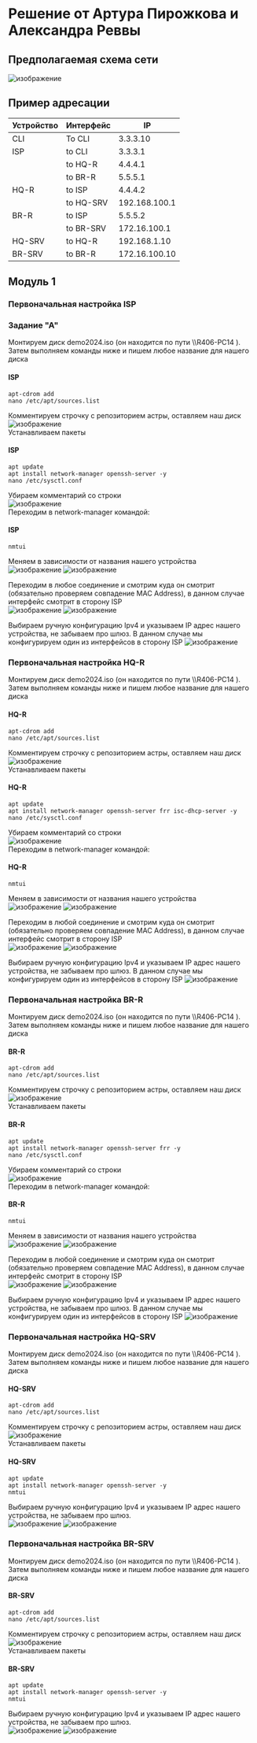 # Решение от Артура Пирожкова и Александра Реввы

## Предполагаемая схема сети
![изображение](https://github.com/nevazno00/demo2024_astra/assets/67695125/0f579c2e-7be0-4a92-abac-a87db990b18e)
## Пример адресации
|     Устройство      |     Интерфейс    |     IP               |
|---------------------|------------------|----------------------|
|     CLI             |     To CLI       |     3.3.3.10         |
|     ISP             |     to CLI       |     3.3.3.1          |
|                     |     to HQ-R      |     4.4.4.1          |
|                     |     to BR-R      |     5.5.5.1          |
|     HQ-R            |     to ISP       |     4.4.4.2          |
|                     |     to HQ-SRV    |     192.168.100.1    |
|     BR-R            |     to ISP       |     5.5.5.2          |
|                     |     to BR-SRV    |     172.16.100.1     |
|     HQ-SRV          |     to HQ-R      |     192.168.1.10     |
|     BR-SRV          |     to BR-R      |     172.16.100.10    |

## Модуль 1
### Первоначальная настройка ISP
### Задание "А"
Монтируем диск demo2024.iso (он находится по пути \\\R406-PC14 ). Затем выполняем команды ниже и пишем любое название для нашего диска
#### ISP
```ISP
apt-cdrom add
nano /etc/apt/sources.list
```
Комментируем строчку с репозиторием астры, оставляем наш диск
![изображение](https://github.com/nevazno00/demo2024_astra/assets/67695125/8d585a88-0694-47d3-b559-940b07d93131)<br>
Устанавливаем пакеты
#### ISP
```ISP
apt update
apt install network-manager openssh-server -y
nano /etc/sysctl.conf
```
Убираем комментарий со строки<br>
![изображение](https://github.com/nevazno00/demo2024_astra/assets/67695125/716ede2a-3fb6-4b43-9299-95c72709bb67)<br>
Переходим в network-manager командой:
#### ISP
```ISP
nmtui
```
Меняем в зависимости от названия нашего устройства<br>
![изображение](https://github.com/nevazno00/demo2024_astra/assets/67695125/de5788ae-3520-4936-8ce3-c31ed2016d13)
![изображение](https://github.com/nevazno00/demo2024_astra/assets/67695125/49078755-20eb-44c3-af64-f90f0d38ce8d)<br>

Переходим в любое соединение и смотрим куда он смотрит (обязательно проверяем совпадение MAC Address), в данном случае интерфейс смотрит в сторону ISP<br>
![изображение](https://github.com/nevazno00/demo2024_astra/assets/67695125/10e4a99d-8a5b-48d7-960b-aa8e4c7184c8)
![изображение](https://github.com/nevazno00/demo2024_astra/assets/67695125/3abbfefb-e724-42cc-bf39-688295295eda)<br>

Выбираем ручную конфигурацию Ipv4 и указываем IP адрес нашего устройства, не забываем про шлюз. В данном случае мы конфигурируем один из интерфейсов в сторону ISP
![изображение](https://github.com/nevazno00/demo2024_astra/assets/67695125/d182671c-c0d1-4383-b1fe-a1fee9232e5e)

### Первоначальная настройка HQ-R

Монтируем диск demo2024.iso (он находится по пути \\\R406-PC14 ). Затем выполняем команды ниже и пишем любое название для нашего диска
#### HQ-R
```HQ-R
apt-cdrom add
nano /etc/apt/sources.list
```
Комментируем строчку с репозиторием астры, оставляем наш диск
![изображение](https://github.com/nevazno00/demo2024_astra/assets/67695125/8d585a88-0694-47d3-b559-940b07d93131)<br>
Устанавливаем пакеты
#### HQ-R
```HQ-R
apt update
apt install network-manager openssh-server frr isc-dhcp-server -y
nano /etc/sysctl.conf
```
Убираем комментарий со строки<br>
![изображение](https://github.com/nevazno00/demo2024_astra/assets/67695125/716ede2a-3fb6-4b43-9299-95c72709bb67)<br>
Переходим в network-manager командой:
#### HQ-R
```HQ-R
nmtui
```
Меняем в зависимости от названия нашего устройства<br>
![изображение](https://github.com/nevazno00/demo2024_astra/assets/67695125/de5788ae-3520-4936-8ce3-c31ed2016d13)
![изображение](https://github.com/nevazno00/demo2024_astra/assets/67695125/49078755-20eb-44c3-af64-f90f0d38ce8d)<br>

Переходим в любой соединение и смотрим куда он смотрит (обязательно проверяем совпадение MAC Address), в данном случае интерфейс  смотрит в сторону ISP<br>
![изображение](https://github.com/nevazno00/demo2024_astra/assets/67695125/10e4a99d-8a5b-48d7-960b-aa8e4c7184c8)
![изображение](https://github.com/nevazno00/demo2024_astra/assets/67695125/3abbfefb-e724-42cc-bf39-688295295eda)<br>

Выбираем ручную конфигурацию Ipv4 и указываем IP адрес нашего устройства, не забываем про шлюз. В данном случае мы конфигурируем один из интерфейсов в сторону ISP
![изображение](https://github.com/nevazno00/demo2024_astra/assets/67695125/d182671c-c0d1-4383-b1fe-a1fee9232e5e)

### Первоначальная настройка BR-R

Монтируем диск demo2024.iso (он находится по пути \\\R406-PC14 ). Затем выполняем команды ниже и пишем любое название для нашего диска
#### BR-R
```BR-R
apt-cdrom add
nano /etc/apt/sources.list
```
Комментируем строчку с репозиторием астры, оставляем наш диск
![изображение](https://github.com/nevazno00/demo2024_astra/assets/67695125/8d585a88-0694-47d3-b559-940b07d93131)<br>
Устанавливаем пакеты
#### BR-R
```BR-R
apt update
apt install network-manager openssh-server frr -y
nano /etc/sysctl.conf
```
Убираем комментарий со строки<br>
![изображение](https://github.com/nevazno00/demo2024_astra/assets/67695125/716ede2a-3fb6-4b43-9299-95c72709bb67)<br>
Переходим в network-manager командой:
#### BR-R
```BR-R
nmtui
```
Меняем в зависимости от названия нашего устройства<br>
![изображение](https://github.com/nevazno00/demo2024_astra/assets/67695125/de5788ae-3520-4936-8ce3-c31ed2016d13)
![изображение](https://github.com/nevazno00/demo2024_astra/assets/67695125/49078755-20eb-44c3-af64-f90f0d38ce8d)<br>

Переходим в любой соединение и смотрим куда он смотрит (обязательно проверяем совпадение MAC Address), в данном случае интерфейс  смотрит в сторону ISP<br>
![изображение](https://github.com/nevazno00/demo2024_astra/assets/67695125/10e4a99d-8a5b-48d7-960b-aa8e4c7184c8)
![изображение](https://github.com/nevazno00/demo2024_astra/assets/67695125/3abbfefb-e724-42cc-bf39-688295295eda)<br>

Выбираем ручную конфигурацию Ipv4 и указываем IP адрес нашего устройства, не забываем про шлюз. В данном случае мы конфигурируем один из интерфейсов в сторону ISP
![изображение](https://github.com/nevazno00/demo2024_astra/assets/67695125/d182671c-c0d1-4383-b1fe-a1fee9232e5e)

### Первоначальная настройка HQ-SRV

Монтируем диск demo2024.iso (он находится по пути \\\R406-PC14 ). Затем выполняем команды ниже и пишем любое название для нашего диска
#### HQ-SRV
```HQ-SRV
apt-cdrom add
nano /etc/apt/sources.list
```
Комментируем строчку с репозиторием астры, оставляем наш диск
![изображение](https://github.com/nevazno00/demo2024_astra/assets/67695125/8d585a88-0694-47d3-b559-940b07d93131)<br>
Устанавливаем пакеты
#### HQ-SRV
```HQ-SRV
apt update
apt install network-manager openssh-server -y
nmtui
```
Выбираем ручную конфигурацию Ipv4 и указываем IP адрес нашего устройства, не забываем про шлюз.<br>
![изображение](https://github.com/nevazno00/demo2024_astra/assets/67695125/8d1133cf-cd68-4c09-9670-963bc0b0083e)
![изображение](https://github.com/nevazno00/demo2024_astra/assets/67695125/d182671c-c0d1-4383-b1fe-a1fee9232e5e)

### Первоначальная настройка BR-SRV

Монтируем диск demo2024.iso (он находится по пути \\\R406-PC14 ). Затем выполняем команды ниже и пишем любое название для нашего диска
#### BR-SRV
```BR-SRV
apt-cdrom add
nano /etc/apt/sources.list
```
Комментируем строчку с репозиторием астры, оставляем наш диск
![изображение](https://github.com/nevazno00/demo2024_astra/assets/67695125/8d585a88-0694-47d3-b559-940b07d93131)<br>
Устанавливаем пакеты
#### BR-SRV
```BR-SRV
apt update
apt install network-manager openssh-server -y
nmtui
```
Выбираем ручную конфигурацию Ipv4 и указываем IP адрес нашего устройства, не забываем про шлюз.<br>
![изображение](https://github.com/nevazno00/demo2024_astra/assets/67695125/c6c21f5c-f034-4726-ba91-a210fd2b94d8)
![изображение](https://github.com/nevazno00/demo2024_astra/assets/67695125/d182671c-c0d1-4383-b1fe-a1fee9232e5e)
